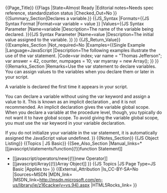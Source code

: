{{Page_Title}}
{{Flags
|State=Almost Ready
|Editorial notes=Needs spec reference, standardization status
|Checked_Out=No
}}
{{Summary_Section|Declares a variable.}}
{{JS_Syntax
|Formats={{JS Syntax Format
|Format=var variable = value
}}
|Values={{JS Syntax Parameter
|Name=variable
|Description=The name of the variable being declared.
}}{{JS Syntax Parameter
|Name=value
|Description=The initial value assigned to the variable.
}}
}}
{{JS_Return_Value}}
{{Examples_Section
|Not_required=No
|Examples={{Single Example
|Language=JavaScript
|Description=The following examples illustrate the use of the var statement.
|Code=var index;
 var name = "Thomas Jefferson";
 var answer = 42, counter, numpages = 10;
 var myarray = new Array();
}}
}}
{{Remarks_Section
|Remarks=Use the var statement to declare variables. You can assign values to the variables when you declare them or later in your script.

A variable is declared the first time it appears in your script.

You can declare a variable without using the var keyword and assign a value to it. This is known as an implicit declaration , and it is not recommended. An implicit declaration gives the variable global scope. When you declare a variable at the procedure level, though, you typically do not want it to have global scope. To avoid giving the variable global scope, you must use the var keyword in your variable declaration.

If you do not initialize your variable in the var statement, it is automatically assigned the JavaScript value undefined.
}}
{{Notes_Section}}
{{JS Object Listing}}
{{Topics | JS Basic}}
{{See_Also_Section
|Manual_links=* [[javascript/statements/function{{!}}function Statement]]
* [[javascript/operators/new{{!}}new Operator]]
* [[javascript/Array{{!}}Array Object]]
}}
{{JS Topics
|JS Page Type=JS Basic
|Applies to=
}}
{{External_Attribution
|Is_CC-BY-SA=No
|Sources=MSDN
|MDN_link=
|MSDN_link=http://msdn.microsoft.com/en-us/library/ie/z16cackw(v=vs.94).aspx
|HTML5Rocks_link=
}}